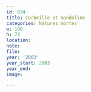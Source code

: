 ```yaml
---
id: 634
title: Corbeille et mandoline
categories: Natures mortes
w: 100
h: 73
location:
note:
file:
year: '2003'
year_start: 2003
year_end:
image:

---
```

